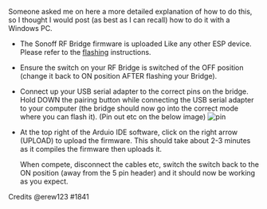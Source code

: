 
Someone asked me on here a more detailed explanation of how to do this, so I thought I would post (as best as I can recall) how to do it with a Windows PC.

- The Sonoff RF Bridge firmware is uploaded Like any other ESP device. Please refer to the [flashing](Flashing) instructions.

- Ensure the switch on your RF Bridge is switched of the OFF position (change it back to ON position AFTER flashing your Bridge).

- Connect up your USB serial adapter to the correct pins on the bridge. Hold DOWN the pairing button while connecting the USB serial adapter to your computer (the bridge should now go into the correct mode where you can flash it). (Pin out etc on the below image)
    ![pin](https://i.imgur.com/djhr2Jg.jpg)

- At the top right of the Arduio IDE software, click on the right arrow (UPLOAD) to upload the firmware. This should take about 2-3 minutes as it compiles the firmware then uploads it.

  When compete, disconnect the cables etc, switch the switch back to the ON position (away from the 5 pin header) and it should now be working as you expect.

Credits @erew123 #1841

